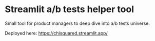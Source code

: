 # Streamlit a/b tests helper tool

Small tool for product managers to deep dive into a/b tests universe.

Deployed here: https://chisquared.streamlit.app/